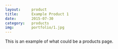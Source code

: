 ```yaml
---
layout: 	product
title:  	Example Product 1
date:   	2015-07-30
category: 	products
img: 		portfolio/1.jpg
---
```

This is an example of what could be a products page.